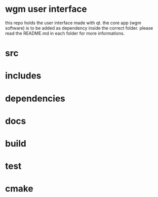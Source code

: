 # wgm user interface
this repo holds the user interface made with qt. 
the core app (wgm software) is to be added as dependency inside the correct folder. please read the README.md in each folder for more informations.
# src

# includes

# dependencies

# docs

# build

# test

# cmake
